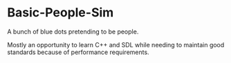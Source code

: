 # Basic-People-Sim
A bunch of blue dots pretending to be people.

Mostly an opportunity to learn C++ and SDL while needing to maintain good standards because of performance requirements.
